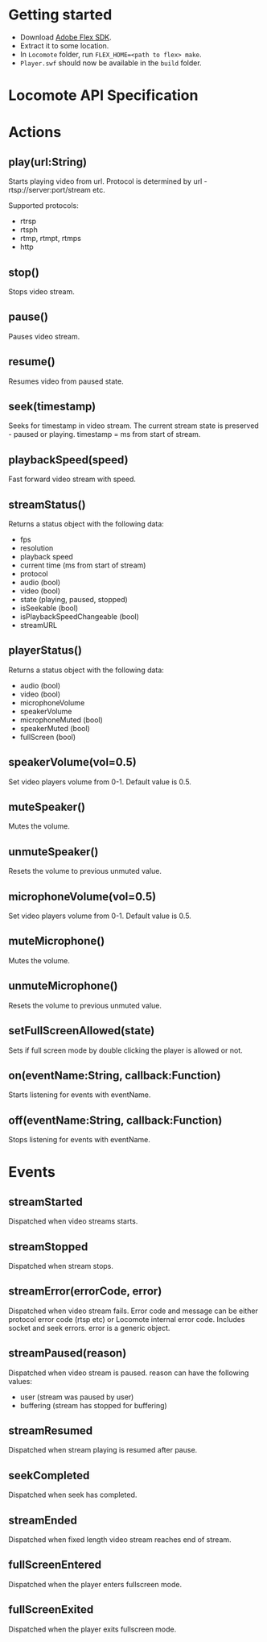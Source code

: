 Getting started
==================

  * Download [Adobe Flex SDK](http://www.adobe.com/devnet/flex/flex-sdk-download.html).
  * Extract it to some location.
  * In `Locomote` folder, run `FLEX_HOME=<path to flex> make`.
  * `Player.swf` should now be available in the `build` folder.


Locomote API Specification
==========================

Actions
=======

play(url:String)
---------------------
Starts playing video from url. Protocol is determined by url - rtsp://server:port/stream etc.

Supported protocols:

- rtrsp
- rtsph
- rtmp, rtmpt, rtmps
- http

stop()
--------
Stops video stream.

pause()
-----------
Pauses video stream.

resume()
-------------
Resumes video from paused state.

seek(timestamp)
------------------------
Seeks for timestamp in video stream. The current stream state is preserved - paused or playing. timestamp = ms from start of stream.

playbackSpeed(speed)
---------------------------------
Fast forward video stream with speed.

streamStatus()
---------------------
Returns a status object with the following data:

- fps
- resolution
- playback speed
- current time (ms from start of stream)
- protocol
- audio (bool)
- video (bool)
- state (playing, paused, stopped)
- isSeekable (bool)
- isPlaybackSpeedChangeable (bool)
- streamURL

playerStatus()
-------------------
Returns a status object with the following data:

- audio (bool)
- video (bool)
- microphoneVolume
- speakerVolume
- microphoneMuted (bool)
- speakerMuted (bool)
- fullScreen (bool)

speakerVolume(vol=0.5)
-----------------------------------
Set video players volume from 0-1. Default value is 0.5.

muteSpeaker()
---------------------
Mutes the volume.

unmuteSpeaker()
-------------------------
Resets the volume to previous unmuted value.

microphoneVolume(vol=0.5)
-----------------------------------------
Set video players volume from 0-1. Default value is 0.5.

muteMicrophone()
---------------------------
Mutes the volume.

unmuteMicrophone()
-------------------------------
Resets the volume to previous unmuted value.

setFullScreenAllowed(state)
----------------------------------------
Sets if full screen mode by double clicking the player is allowed or not.

on(eventName:String, callback:Function)
------------------------
Starts listening for events with eventName.

off(eventName:String, callback:Function)
------------------------
Stops listening for events with eventName.

Events
=====
streamStarted
--------------------
Dispatched when video streams starts.

streamStopped
----------------------
Dispatched when stream stops.

streamError(errorCode, error)
------------------------------------------
Dispatched when video stream fails. Error code and message can be either protocol error code (rtsp etc) or Locomote internal error code. Includes socket and seek errors. error is a generic object.

streamPaused(reason)
--------------------------------
Dispatched when video stream is paused. reason can have the following values:

- user (stream was paused by user)
- buffering (stream has stopped for buffering)

streamResumed
-----------------------
Dispatched when stream playing is resumed after pause.

seekCompleted
-----------------------
Dispatched when seek has completed.

streamEnded
-------------------
Dispatched when fixed length video stream reaches end of stream.

fullScreenEntered
-------------------------
Dispatched when the player enters fullscreen mode.

fullScreenExited
-----------------------
Dispatched when the player exits fullscreen mode.